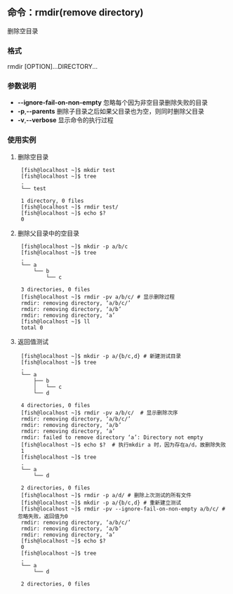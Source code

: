 ## 命令：rmdir(**r**e**m**ove **dir**ectory)
删除空目录  

### 格式  
rmdir [OPTION]...DIRECTORY...  

### 参数说明
* **--ignore-fail-on-non-empty** 忽略每个因为非空目录删除失败的目录  
* **-p**,**--parents** 删除子目录之后如果父目录也为空，则同时删除父目录  
* **-v**,**--verbose** 显示命令的执行过程  

### 使用实例  
1. 删除空目录


		[fish@localhost ~]$ mkdir test
		[fish@localhost ~]$ tree
		.
		└── test

		1 directory, 0 files
		[fish@localhost ~]$ rmdir test/
		[fish@localhost ~]$ echo $?
		0


2. 删除父目录中的空目录  


		[fish@localhost ~]$ mkdir -p a/b/c
		[fish@localhost ~]$ tree
		.
		└── a
		    └── b
		        └── c

		3 directories, 0 files
		[fish@localhost ~]$ rmdir -pv a/b/c/ # 显示删除过程
		rmdir: removing directory, ‘a/b/c/’
		rmdir: removing directory, ‘a/b’
		rmdir: removing directory, ‘a’
		[fish@localhost ~]$ ll
		total 0


3. 返回值测试  


		[fish@localhost ~]$ mkdir -p a/{b/c,d} # 新建测试目录  
		[fish@localhost ~]$ tree
		.
		└── a
		    ├── b
		    │   └── c
		    └── d
		
		4 directories, 0 files
		[fish@localhost ~]$ rmdir -pv a/b/c/  # 显示删除次序  
		rmdir: removing directory, ‘a/b/c/’
		rmdir: removing directory, ‘a/b’
		rmdir: removing directory, ‘a’
		rmdir: failed to remove directory ‘a’: Directory not empty
		[fish@localhost ~]$ echo $?  # 执行mkdir a 时，因为存在a/d，故删除失败  
		1
		[fish@localhost ~]$ tree
		.
		└── a
		    └── d
		
		2 directories, 0 files
		[fish@localhost ~]$ rmdir -p a/d/ # 删除上次测试的所有文件
		[fish@localhost ~]$ mkdir -p a/{b/c,d} # 重新建立测试
		[fish@localhost ~]$ rmdir -pv --ignore-fail-on-non-empty a/b/c/ # 忽略失败，返回值为0
		rmdir: removing directory, ‘a/b/c/’
		rmdir: removing directory, ‘a/b’
		rmdir: removing directory, ‘a’
		[fish@localhost ~]$ echo $?
		0
		[fish@localhost ~]$ tree
		.
		└── a
		    └── d
		
		2 directories, 0 files



